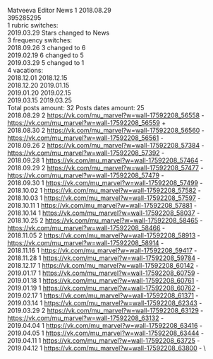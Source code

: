 Matveeva	Editor News 1 2018.08.29\
395285295\
1 rubric switches:\
2019.03.29 Stars changed to News \
3 frequency switches:\
2018.09.26 3 changed to 6 \
2019.02.19 6 changed to 5 \
2019.03.29 5 changed to 1 \
4 vacations:\
2018.12.01 2018.12.15 \
2018.12.20 2019.01.15 \
2019.01.20 2019.02.15 \
2019.03.15 2019.03.25 \
Total posts amount: 32	Posts dates amount: 25\
2018.08.29 2 https://vk.com/mu_marvel?w=wall-17592208_56558 - https://vk.com/mu_marvel?w=wall-17592208_56559 + \
2018.08.30 2 https://vk.com/mu_marvel?w=wall-17592208_56560 - https://vk.com/mu_marvel?w=wall-17592208_56561 - \
2018.09.26 2 https://vk.com/mu_marvel?w=wall-17592208_57384 - https://vk.com/mu_marvel?w=wall-17592208_57392 - \
2018.09.28 1 https://vk.com/mu_marvel?w=wall-17592208_57464 - \
2018.09.29 2 https://vk.com/mu_marvel?w=wall-17592208_57477 - https://vk.com/mu_marvel?w=wall-17592208_57479 - \
2018.09.30 1 https://vk.com/mu_marvel?w=wall-17592208_57499 - \
2018.10.02 1 https://vk.com/mu_marvel?w=wall-17592208_57582 - \
2018.10.03 1 https://vk.com/mu_marvel?w=wall-17592208_57597 - \
2018.10.11 1 https://vk.com/mu_marvel?w=wall-17592208_57881 - \
2018.10.14 1 https://vk.com/mu_marvel?w=wall-17592208_58037 - \
2018.10.25 2 https://vk.com/mu_marvel?w=wall-17592208_58465 - https://vk.com/mu_marvel?w=wall-17592208_58466 - \
2018.11.05 2 https://vk.com/mu_marvel?w=wall-17592208_58913 - https://vk.com/mu_marvel?w=wall-17592208_58914 - \
2018.11.16 1 https://vk.com/mu_marvel?w=wall-17592208_59417 - \
2018.11.28 1 https://vk.com/mu_marvel?w=wall-17592208_59784 - \
2018.12.17 1 https://vk.com/mu_marvel?w=wall-17592208_60142 - \
2019.01.17 1 https://vk.com/mu_marvel?w=wall-17592208_60759 - \
2019.01.18 1 https://vk.com/mu_marvel?w=wall-17592208_60761 - \
2019.01.19 1 https://vk.com/mu_marvel?w=wall-17592208_60762 - \
2019.02.17 1 https://vk.com/mu_marvel?w=wall-17592208_61371 - \
2019.03.14 1 https://vk.com/mu_marvel?w=wall-17592208_62343 - \
2019.03.29 2 https://vk.com/mu_marvel?w=wall-17592208_63129 - https://vk.com/mu_marvel?w=wall-17592208_63132 - \
2019.04.04 1 https://vk.com/mu_marvel?w=wall-17592208_63416 - \
2019.04.05 1 https://vk.com/mu_marvel?w=wall-17592208_63444 - \
2019.04.11 1 https://vk.com/mu_marvel?w=wall-17592208_63725 - \
2019.04.12 1 https://vk.com/mu_marvel?w=wall-17592208_63800 - \
